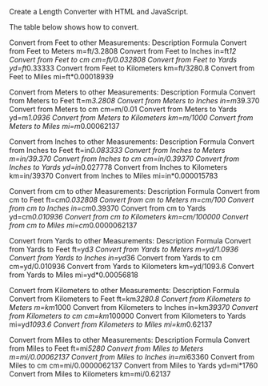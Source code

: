 Create a Length Converter with HTML and JavaScript.

The table below shows how to convert.

Convert from Feet to other Measurements:
Description	                        Formula
Convert from Feet to Meters	        m=ft/3.2808
Convert from Feet to Inches	        in=ft*12
Convert from Feet to cm	            cm=ft/0.032808
Convert from Feet to Yards	        yd=ft*0.33333
Convert from Feet to Kilometers	    km=ft/3280.8
Convert from Feet to Miles	        mi=ft*0.00018939

Convert from Meters to other Measurements:
Description	                        Formula
Convert from Meters to Feet	        ft=m*3.2808
Convert from Meters to Inches	    in=m*39.370
Convert from Meters to cm	        cm=m/0.01
Convert from Meters to Yards	    yd=m*1.0936
Convert from Meters to Kilometers	km=m/1000
Convert from Meters to Miles	    mi=m*0.00062137

Convert from Inches to other Measurements:
Description	                        Formula
Convert from Inches to Feet	        ft=in*0.083333
Convert from Inches to Meters	    m=in/39.370
Convert from Inches to cm	        cm=in/0.39370
Convert from Inches to Yards	    yd=in*0.027778
Convert from Inches to Kilometers	km=in/39370
Convert from Inches to Miles	    mi=in*0.000015783

Convert from cm to other Measurements:
Description	                        Formula
Convert from cm to Feet	            ft=cm*0.032808
Convert from cm to Meters	        m=cm/100
Convert from cm to Inches	        in=cm*0.39370
Convert from cm to Yards	        yd=cm*0.010936
Convert from cm to Kilometers	    km=cm/100000
Convert from cm to Miles	        mi=cm*0.0000062137

Convert from Yards to other Measurements:
Description	                        Formula
Convert from Yards to Feet	        ft=yd*3
Convert from Yards to Meters	    m=yd/1.0936
Convert from Yards to Inches	    in=yd*36
Convert from Yards to cm	        cm=yd/0.010936
Convert from Yards to Kilometers	km=yd/1093.6
Convert from Yards to Miles	        mi=yd*0.00056818

Convert from Kilometers to other Measurements:
Description	                        Formula
Convert from Kilometers to Feet	    ft=km*3280.8
Convert from Kilometers to Meters	m=km*1000
Convert from Kilometers to Inches	in=km*39370
Convert from Kilometers to cm	    cm=km*100000
Convert from Kilometers to Yards	mi=yd*1093.6
Convert from Kilometers to Miles	mi=km*0.62137

Convert from Miles to other Measurements:
Description	                        Formula
Convert from Miles to Feet	        ft=mi*5280
Convert from Miles to Meters	    m=mi/0.00062137
Convert from Miles to Inches	    in=mi*63360
Convert from Miles to cm	        cm=mi/0.0000062137
Convert from Miles to Yards	        yd=mi*1760
Convert from Miles to Kilometers	km=mi/0.62137